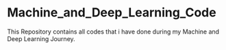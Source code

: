 # Machine_and_Deep_Learning_Code
This Repository contains all codes that i have done during my Machine and Deep Learning Journey.
